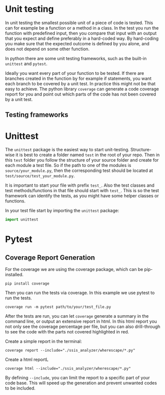 # Unit testing
In unit testing the smallest possible unit of a piece of code is tested. This can for example be a function or 
a method in a class. In the test you run the function with predefined input, then you compare that input with 
an output that you expect and define preferably in a hard-coded way. By hard-coding you make sure that the expected
outcome is defined by you alone, and does not depend on some other function.

In python there are some unit testing frameworks, such as the built-in `unittest` and `pytest`. 

Ideally you want every part of your function to be tested. If there are branches created in the function by
for example if statements, you want each branch to be covered by a unit test. In practice this might not be that easy
to achieve. The python library `coverage` can generate a code coverage report for you and point out which parts of 
the code has not been covered by a unit test.

## Testing frameworks
# Unittest
The `unittest` package is the easiest way to start unit-testing.
Structure-wise it is best to create a folder named `test` in the root of your repo. Then in this `test` folder
you follow the structure of your source folder and create for each module a test file. So if the path to one of 
the modules is `source/your_module.py`, then the corresponding test should be located at `test/source/test_your_module.py`.

It is important to start your file with prefix `test_`. Also the test classes and test methods/functions in that file
should start with `test_`. This is so the test framework can identify the tests, as you might have some helper 
classes or functions.

In your test file start by importing the `unittest` package:

```python
import unittest
```



# Pytest

## Coverage Report Generation
For the coverage we are using the coverage package, which can be pip-installed.
```commandline
pip install coverage
```

Then you can run the tests via coverage. In this example we use pytest to run the tests.
```commandline
coverage run -m pytest path/to/your/test_file.py
```

After the tests are run, you can let `coverage` generate a summary in the command line, or output an extensive
report in html. In this html report you not only see the coverage percentage per file, but you can also drill-through
to see the code with the parts not covered highlighted in red.

Create a simple report in the terminal:
```commandline
coverage report --include="./ssis_analyzer/wherescape/*.py"
```
Create a html reportL
```commandline
coverage html --include="./ssis_analyzer/wherescape/*.py"
```

By defining `--include`, you can limit the report to a specific part of your code base. This will speed up the 
generation and prevent unwanted codes to be included.